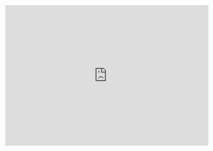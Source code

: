 <iframe seamless frameborder="0" src="https://prod-apsoutheast-a.online.tableau.com/t/covid19in/views/COVID19_IN/Dashboard1/john.tableau.2020@gmail.com/6eb7e6fa-da41-4c43-af6a-22ec947422e4?:display_count=n&:showVizHome=n&:origin=viz_share_link" width = '650' height = '450' scrolling='yes' ></iframe>   
